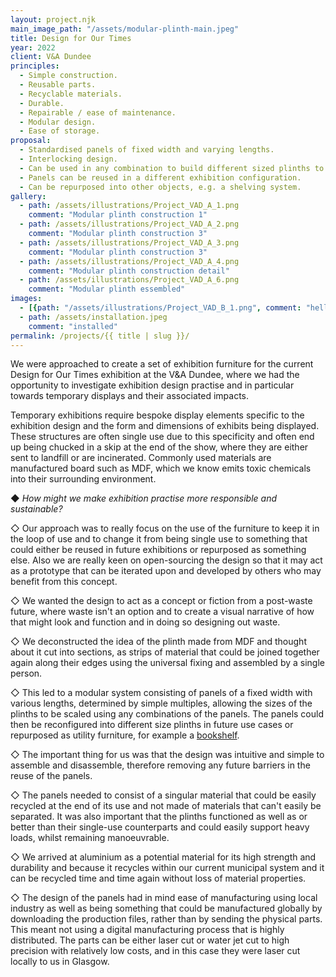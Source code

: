 ```yaml
---
layout: project.njk
main_image_path: "/assets/modular-plinth-main.jpeg"
title: Design for Our Times
year: 2022
client: V&A Dundee
principles:
  - Simple construction.
  - Reusable parts.
  - Recyclable materials.
  - Durable.
  - Repairable / ease of maintenance.
  - Modular design.
  - Ease of storage.
proposal: 
  - Standardised panels of fixed width and varying lengths.
  - Interlocking design. 
  - Can be used in any combination to build different sized plinths to suit exhibits.
  - Panels can be reused in a different exhibition configuration.
  - Can be repurposed into other objects, e.g. a shelving system.
gallery:
  - path: /assets/illustrations/Project_VAD_A_1.png
    comment: "Modular plinth construction 1"
  - path: /assets/illustrations/Project_VAD_A_2.png
    comment: "Modular plinth construction 3"
  - path: /assets/illustrations/Project_VAD_A_3.png
    comment: "Modular plinth construction 3"
  - path: /assets/illustrations/Project_VAD_A_4.png
    comment: "Modular plinth construction detail"
  - path: /assets/illustrations/Project_VAD_A_6.png
    comment: "Modular plinth essembled"
images: 
  - [{path: "/assets/illustrations/Project_VAD_B_1.png", comment: "hello"}, {path: "/assets/illustrations/Project_VAD_B_2.png", comment: "something"}]
  - path: /assets/installation.jpeg
    comment: "installed"
permalink: /projects/{{ title | slug }}/
---
```

We were approached to create a set of exhibition furniture for the current
Design for Our Times exhibition at the V&A Dundee, where we had the
opportunity to investigate exhibition design practise and in particular towards
temporary displays and their associated impacts.

Temporary exhibitions require bespoke display elements specific to the
exhibition design and the form and dimensions of exhibits being displayed.
These structures are often single use due to this specificity and often end up
being chucked in a skip at the end of the show, where they are either sent to
landfill or are incinerated. Commonly used materials are manufactured board
such as MDF, which we know emits toxic chemicals into their surrounding
environment.

◆ *How might we make exhibition practise more responsible and sustainable?*

◇ Our approach was to really focus on the use of the furniture to keep it in the
loop of use and to change it from being single use to something that could
either be reused in future exhibitions or repurposed as something else. Also we
are really keen on open-sourcing the design so that it may act as a prototype
that can be iterated upon and developed by others who may benefit from this
concept.

◇ We wanted the design to act as a concept or fiction from a post-waste future,
where waste isn't an option and to create a visual narrative of how that might
look and function and in doing so designing out waste.

◇ We deconstructed the idea of the plinth made from MDF and thought about it cut
into sections, as strips of material that could be joined together again along
their edges using the universal fixing and assembled by a single person.

◇ This led to a modular system consisting of panels of a fixed width with various
lengths, determined by simple multiples, allowing the sizes of the plinths to
be scaled using any combinations of the panels. The panels could then be
reconfigured into different size plinths in future use cases or repurposed as
utility furniture, for example a [bookshelf]().

◇ The important thing for us was that the design was intuitive and simple to
assemble and disassemble, therefore removing any future barriers in the reuse
of the panels.

◇ The panels needed to consist of a singular material that could be easily
recycled at the end of its use and not made of materials that can't easily be
separated. It was also important that the plinths functioned as well as or
better than their single-use counterparts and could easily support heavy loads,
whilst remaining manoeuvrable.

◇ We arrived at aluminium as a potential material for its high strength and
durability and because it recycles within our current municipal system and it
can be recycled time and time again without loss of material properties. 

◇ The design of the panels had in mind ease of manufacturing using local industry
as well as being something that could be manufactured globally by downloading
the production files, rather than by sending the physical parts. This meant not
using a digital manufacturing process that is highly distributed. The parts can
be either laser cut or water jet cut to high precision with relatively low
costs, and in this case they were laser cut locally to us in Glasgow.

